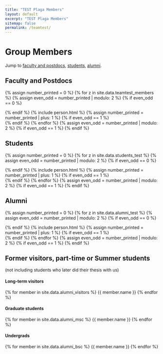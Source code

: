 ```yaml
---
title: "TEST Plaga Members"
layout: default
excerpt: "TEST Plaga Members"
sitemap: false
permalink: /teamtest/
---
```

# Group Members


Jump to [faculty and postdocs](#faculty-and-postdocs), [students](#students), [alumni](#alumni).

## Faculty and Postdocs

{% assign number_printed = 0 %}
{% for z in site.data.teamtest_members %}
{% assign even_odd = number_printed | modulo: 2 %}
{% if even_odd == 0 %}
<div class="row">
{% endif %}
{% include person.html %}
{% assign number_printed = number_printed | plus: 1 %}
{% if even_odd == 1 %}
</div>
{% endif %}
{% endfor %}
{% assign even_odd = number_printed | modulo: 2 %}
{% if even_odd == 1 %}
</div>
{% endif %}



## Students

{% assign number_printed = 0 %}
{% for z in site.data.students_test %}
{% assign even_odd = number_printed | modulo: 2 %}
{% if even_odd == 0 %}
<div class="row">
{% endif %}
{% include person.html %}
{% assign number_printed = number_printed | plus: 1 %}
{% if even_odd == 1 %}
</div>
{% endif %}
{% endfor %}
{% assign even_odd = number_printed | modulo: 2 %}
{% if even_odd == 1 %}
</div>
{% endif %}



## Alumni

{% assign number_printed = 0 %}
{% for z in site.data.alumni_test %}
{% assign even_odd = number_printed | modulo: 2 %}
{% if even_odd == 0 %}
<div class="row">
{% endif %}
{% include person.html %}
{% assign number_printed = number_printed | plus: 1 %}
{% if even_odd == 1 %}
</div>
{% endif %}
{% endfor %}
{% assign even_odd = number_printed | modulo: 2 %}
{% if even_odd == 1 %}
</div>
{% endif %}


## Former visitors, part-time or Summer students
(not including students who later did their thesis with us)

<div class="row">

<div class="col-sm-4 clearfix">
<h4>Long-term visitors</h4>
{% for member in site.data.alumni_visitors %}
{{ member.name }}
{% endfor %}
</div>

<div class="col-sm-4 clearfix">
<h4>Graduate students</h4>
{% for member in site.data.alumni_msc %}
{{ member.name }}
{% endfor %}
</div>

<div class="col-sm-4 clearfix">
<h4>Undergrads</h4>
{% for member in site.data.alumni_bsc %}
{{ member.name }}
{% endfor %}
</div>

</div>

